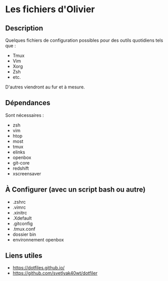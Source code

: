 # Les fichiers d'Olivier

## Description

Quelques fichiers de configuration possibles pour des outils quotidiens tels que : 

  * Tmux
  * Vim
  * Xorg
  * Zsh
  * etc.

D'autres viendront au fur et à mesure.

## Dépendances

Sont nécessaires : 

  * zsh
  * vim
  * htop
  * most
  * tmux
  * elinks
  * openbox
  * git-core
  * redshift
  * xscreensaver

## À Configurer (avec un script bash ou autre)

  * .zshrc
  * .vimrc
  * .xinitrc
  * .Xdefault
  * .gitconfig
  * .tmux.conf
  * dossier bin
  * environnement openbox

## Liens utiles

  * https://dotfiles.github.io/
  * https://github.com/svetlyak40wt/dotfiler
